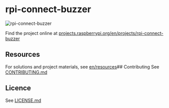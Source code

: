 # rpi-connect-buzzer
![rpi-connect-buzzer](/en/images/banner.png)

Find the project online at [projects.raspberrypi.org/en/projects/rpi-connect-buzzer](https://projects.raspberrypi.org/en/projects/rpi-connect-buzzer)

## Resources
For solutions and project materials, see [en/resources](https://github.com/raspberrypilearning/rpi-connect-buzzer/tree/master/en/resources)## Contributing
See [CONTRIBUTING.md](CONTRIBUTING.md)
## Licence
 See [LICENSE.md](LICENSE.md)